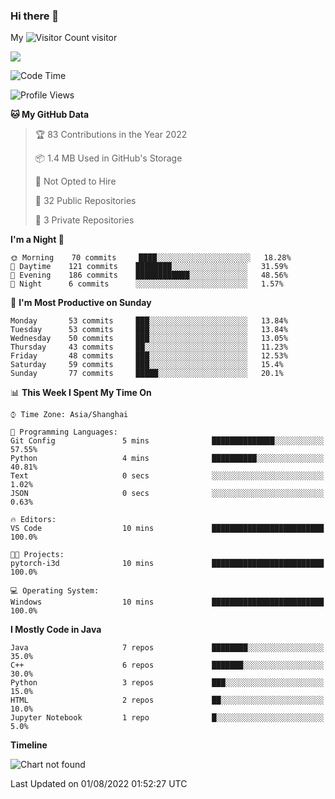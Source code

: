 ### Hi there 👋

My ![Visitor Count](https://profile-counter.glitch.me/zhou-ning/count.svg) visitor
<!--
**zhou-ning/zhou-ning** is a ✨ _special_ ✨ repository because its `README.md` (this file) appears on your GitHub profile.

Here are some ideas to get you started:

- 🔭 I’m currently working on ...
- 🌱 I’m currently learning ...
- 👯 I’m looking to collaborate on ...
- 🤔 I’m looking for help with ...
- 💬 Ask me about ...
- 📫 How to reach me: ...
- 😄 Pronouns: ...
- ⚡ Fun fact: ...
-->
![](https://github-readme-stats.vercel.app/api?username=zhou-ning)



<!--START_SECTION:waka-->
![Code Time](http://img.shields.io/badge/Code%20Time-0%20secs-blue)

![Profile Views](http://img.shields.io/badge/Profile%20Views-6-blue)

**🐱 My GitHub Data** 

> 🏆 83 Contributions in the Year 2022
 > 
> 📦 1.4 MB Used in GitHub's Storage 
 > 
> 🚫 Not Opted to Hire
 > 
> 📜 32 Public Repositories 
 > 
> 🔑 3 Private Repositories  
 > 
**I'm a Night 🦉** 

```text
🌞 Morning    70 commits     ████░░░░░░░░░░░░░░░░░░░░░   18.28% 
🌆 Daytime    121 commits    ████████░░░░░░░░░░░░░░░░░   31.59% 
🌃 Evening    186 commits    ████████████░░░░░░░░░░░░░   48.56% 
🌙 Night      6 commits      ░░░░░░░░░░░░░░░░░░░░░░░░░   1.57%

```
📅 **I'm Most Productive on Sunday** 

```text
Monday       53 commits     ███░░░░░░░░░░░░░░░░░░░░░░   13.84% 
Tuesday      53 commits     ███░░░░░░░░░░░░░░░░░░░░░░   13.84% 
Wednesday    50 commits     ███░░░░░░░░░░░░░░░░░░░░░░   13.05% 
Thursday     43 commits     ██░░░░░░░░░░░░░░░░░░░░░░░   11.23% 
Friday       48 commits     ███░░░░░░░░░░░░░░░░░░░░░░   12.53% 
Saturday     59 commits     ███░░░░░░░░░░░░░░░░░░░░░░   15.4% 
Sunday       77 commits     █████░░░░░░░░░░░░░░░░░░░░   20.1%

```


📊 **This Week I Spent My Time On** 

```text
⌚︎ Time Zone: Asia/Shanghai

💬 Programming Languages: 
Git Config               5 mins              ██████████████░░░░░░░░░░░   57.55% 
Python                   4 mins              ██████████░░░░░░░░░░░░░░░   40.81% 
Text                     0 secs              ░░░░░░░░░░░░░░░░░░░░░░░░░   1.02% 
JSON                     0 secs              ░░░░░░░░░░░░░░░░░░░░░░░░░   0.63%

🔥 Editors: 
VS Code                  10 mins             █████████████████████████   100.0%

🐱‍💻 Projects: 
pytorch-i3d              10 mins             █████████████████████████   100.0%

💻 Operating System: 
Windows                  10 mins             █████████████████████████   100.0%

```

**I Mostly Code in Java** 

```text
Java                     7 repos             ████████░░░░░░░░░░░░░░░░░   35.0% 
C++                      6 repos             ███████░░░░░░░░░░░░░░░░░░   30.0% 
Python                   3 repos             ███░░░░░░░░░░░░░░░░░░░░░░   15.0% 
HTML                     2 repos             ██░░░░░░░░░░░░░░░░░░░░░░░   10.0% 
Jupyter Notebook         1 repo              █░░░░░░░░░░░░░░░░░░░░░░░░   5.0%

```


**Timeline**

![Chart not found](https://raw.githubusercontent.com/zhou-ning/zhou-ning/main/charts/bar_graph.png) 


 Last Updated on 01/08/2022 01:52:27 UTC
<!--END_SECTION:waka-->
